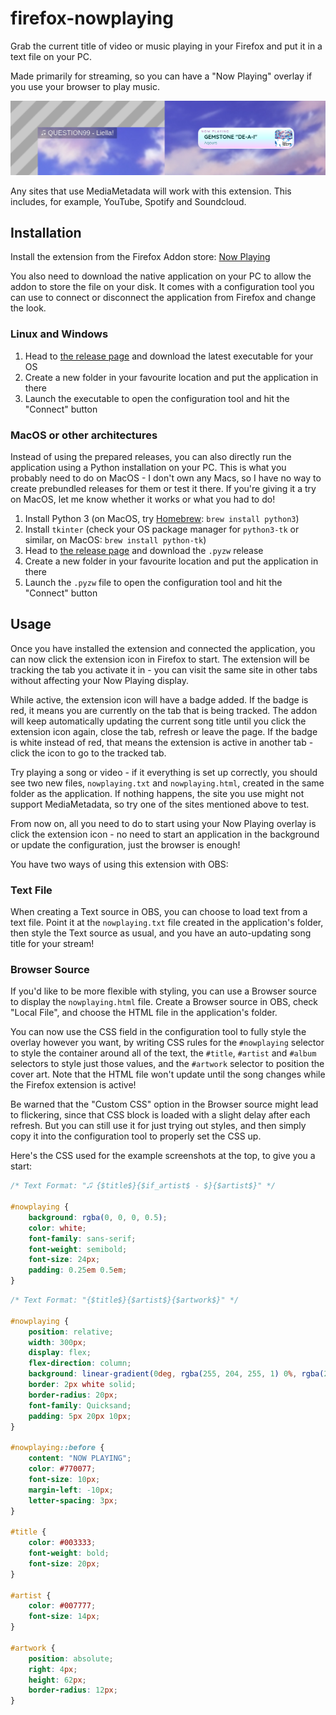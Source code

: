 # firefox-nowplaying

Grab the current title of video or music playing in your Firefox and put it in a text file on your PC.

Made primarily for streaming, so you can have a "Now Playing" overlay if you use your browser to play music.

![Example screenshot of two stream overlays that can be created in OBS using this extension](example.png?raw=true)

Any sites that use MediaMetadata will work with this extension. This includes, for example, YouTube, Spotify and
Soundcloud.

## Installation

Install the extension from the Firefox Addon store:
[Now Playing](https://addons.mozilla.org/en-GB/firefox/addon/now-playing/)

You also need to download the native application on your PC to allow the addon to store the file on your disk. It comes
with a configuration tool you can use to connect or disconnect the application from Firefox and change the look.

### Linux and Windows

1. Head to [the release page](https://github.com/Suyooo/firefox-nowplaying/releases) and download the latest executable
   for your OS
1. Create a new folder in your favourite location and put the application in there
1. Launch the executable to open the configuration tool and hit the "Connect" button

### MacOS or other architectures

Instead of using the prepared releases, you can also directly run the application using a Python installation on your
PC. This is what you probably need to do on MacOS - I don't own any Macs, so I have no way to create prebundled releases
for them or test it there. If you're giving it a try on MacOS, let me know whether it works or what you had to do!

1. Install Python 3 (on MacOS, try [Homebrew](https://brew.sh): `brew install python3`)
1. Install `tkinter` (check your OS package manager for `python3-tk` or similar, on MacOS: `brew install python-tk`)
1. Head to [the release page](https://github.com/Suyooo/firefox-nowplaying/releases) and download the `.pyzw` release
1. Create a new folder in your favourite location and put the application in there
1. Launch the `.pyzw` file to open the configuration tool and hit the "Connect" button

## Usage

Once you have installed the extension and connected the application, you can now click the extension icon in Firefox to
start. The extension will be tracking the tab you activate it in - you can visit the same site in other tabs without
affecting your Now Playing display.

While active, the extension icon will have a badge added. If the badge is red, it means you are currently on the tab
that is being tracked. The addon will keep automatically updating the current song title until you click the extension
icon again, close the tab, refresh or leave the page. If the badge is white instead of red, that means the extension is
active in another tab - click the icon to go to the tracked tab.

Try playing a song or video - if it everything is set up correctly, you should see two new files, `nowplaying.txt` and
`nowplaying.html`, created in the same folder as the application. If nothing happens, the site you use might not support
MediaMetadata, so try one of the sites mentioned above to test.

From now on, all you need to do to start using your Now Playing overlay is click the extension icon - no need to start
an application in the background or update the configuration, just the browser is enough!

You have two ways of using this extension with OBS:

### Text File

When creating a Text source in OBS, you can choose to load text from a text file. Point it at the `nowplaying.txt` file
created in the application's folder, then style the Text source as usual, and you have an auto-updating song title for
your stream!

### Browser Source

If you'd like to be more flexible with styling, you can use a Browser source to display the `nowplaying.html` file.
Create a Browser source in OBS, check "Local File", and choose the HTML file in the application's folder.

You can now use the CSS field in the configuration tool to fully style the overlay however you want, by writing CSS
rules for the `#nowplaying` selector to style the container around all of the text, the `#title`, `#artist` and `#album` selectors to style just those values, and the `#artwork` selector to position the cover art. Note that the HTML file
won't update until the song changes while the Firefox extension is active!

Be warned that the "Custom CSS" option in the Browser source might lead to flickering, since that CSS block is loaded
with a slight delay after each refresh. But you can still use it for just trying out styles, and then simply copy it
into the configuration tool to properly set the CSS up.

Here's the CSS used for the example screenshots at the top, to give you a start:

```css
/* Text Format: "🎜 {$title$}{$if_artist$ - $}{$artist$}" */

#nowplaying {
	background: rgba(0, 0, 0, 0.5);
	color: white;
	font-family: sans-serif;
	font-weight: semibold;
	font-size: 24px;
	padding: 0.25em 0.5em;
}
```

```css
/* Text Format: "{$title$}{$artist$}{$artwork$}" */

#nowplaying {
	position: relative;
	width: 300px;
	display: flex;
	flex-direction: column;
	background: linear-gradient(0deg, rgba(255, 204, 255, 1) 0%, rgba(204, 255, 255, 1) 50%, rgba(255, 255, 255, 1) 100%);
	border: 2px white solid;
	border-radius: 20px;
	font-family: Quicksand;
	padding: 5px 20px 10px;
}

#nowplaying::before {
	content: "NOW PLAYING";
	color: #770077;
	font-size: 10px;
	margin-left: -10px;
	letter-spacing: 3px;
}

#title {
	color: #003333;
	font-weight: bold;
	font-size: 20px;
}

#artist {
	color: #007777;
	font-size: 14px;
}

#artwork {
	position: absolute;
	right: 4px;
	height: 62px;
	border-radius: 12px;
}
```
